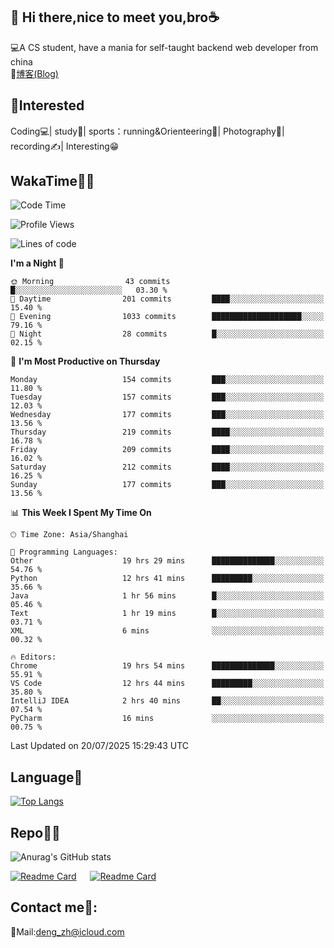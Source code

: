 👋 Hi there,nice to meet you,bro☕
---
💻A CS student, have a mania for self-taught backend web developer from china   
📌[博客(Blog)](https://github.com/HealUP/MyBlog)

 <!-- waka-box start -->
 <!-- waka-box end -->
 
🧲**Interested**
--
Coding💻| study📖| sports：running&Orienteering🏃‍| Photography📸| recording✍️| Interesting😁

WakaTime👨‍💻
---
<!--START_SECTION:waka-->
![Code Time](http://img.shields.io/badge/Code%20Time-3%2C300%20hrs%2047%20mins-blue)

![Profile Views](http://img.shields.io/badge/Profile%20Views-0-blue)

![Lines of code](https://img.shields.io/badge/From%20Hello%20World%20I%27ve%20Written-205.1%20thousand%20lines%20of%20code-blue)

**I'm a Night 🦉** 

```text
🌞 Morning                43 commits          █░░░░░░░░░░░░░░░░░░░░░░░░   03.30 % 
🌆 Daytime                201 commits         ████░░░░░░░░░░░░░░░░░░░░░   15.40 % 
🌃 Evening                1033 commits        ████████████████████░░░░░   79.16 % 
🌙 Night                  28 commits          █░░░░░░░░░░░░░░░░░░░░░░░░   02.15 % 
```
📅 **I'm Most Productive on Thursday** 

```text
Monday                   154 commits         ███░░░░░░░░░░░░░░░░░░░░░░   11.80 % 
Tuesday                  157 commits         ███░░░░░░░░░░░░░░░░░░░░░░   12.03 % 
Wednesday                177 commits         ███░░░░░░░░░░░░░░░░░░░░░░   13.56 % 
Thursday                 219 commits         ████░░░░░░░░░░░░░░░░░░░░░   16.78 % 
Friday                   209 commits         ████░░░░░░░░░░░░░░░░░░░░░   16.02 % 
Saturday                 212 commits         ████░░░░░░░░░░░░░░░░░░░░░   16.25 % 
Sunday                   177 commits         ███░░░░░░░░░░░░░░░░░░░░░░   13.56 % 
```


📊 **This Week I Spent My Time On** 

```text
🕑︎ Time Zone: Asia/Shanghai

💬 Programming Languages: 
Other                    19 hrs 29 mins      ██████████████░░░░░░░░░░░   54.76 % 
Python                   12 hrs 41 mins      █████████░░░░░░░░░░░░░░░░   35.66 % 
Java                     1 hr 56 mins        █░░░░░░░░░░░░░░░░░░░░░░░░   05.46 % 
Text                     1 hr 19 mins        █░░░░░░░░░░░░░░░░░░░░░░░░   03.71 % 
XML                      6 mins              ░░░░░░░░░░░░░░░░░░░░░░░░░   00.32 % 

🔥 Editors: 
Chrome                   19 hrs 54 mins      ██████████████░░░░░░░░░░░   55.91 % 
VS Code                  12 hrs 44 mins      █████████░░░░░░░░░░░░░░░░   35.80 % 
IntelliJ IDEA            2 hrs 40 mins       ██░░░░░░░░░░░░░░░░░░░░░░░   07.54 % 
PyCharm                  16 mins             ░░░░░░░░░░░░░░░░░░░░░░░░░   00.75 % 
```


 Last Updated on 20/07/2025 15:29:43 UTC
<!--END_SECTION:waka-->

Language🚀
---
[![Top Langs](https://github-readme-stats.vercel.app/api/top-langs/?username=HealUP&layout=compact&hide_border=true)](https://github.com/HealUP)

Repo🧑‍💻
---
![Anurag's GitHub stats](https://github-readme-stats.vercel.app/api?username=HealUP&count_private=true&show_icons=true&theme=gruvbox&hide_border=true) 

[![Readme Card](https://github-readme-stats.vercel.app/api/pin/?username=HealUP&repo=InternetEy&theme=transparent)](https://github.com/HealUP/InternetEy) &emsp;
[![Readme Card](https://github-readme-stats.vercel.app/api/pin/?username=HealUP&repo=CampusExperience&theme=transparent)](https://github.com/HealUP/CampusExperience)


Contact me📱:
---
📮Mail:deng_zh@icloud.com  
